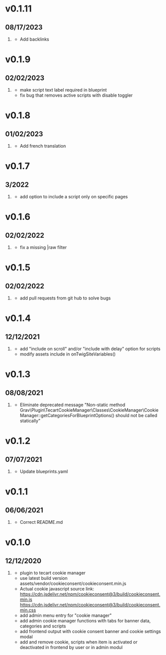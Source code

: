 # v0.1.11
## 08/17/2023
1. [](#improved)
    * Add backlinks

# v0.1.9
## 02/02/2023
1. [](#improved)
   * make script text label required in blueprint
   * fix bug that removes active scripts with disable toggler

# v0.1.8
## 01/02/2023
1. [](#improved)
   * Add french translation

# v0.1.7
## 3/2022
1. [](#new)
   * add option to include a script only on specific pages

# v0.1.6
## 02/02/2022
1. [](#new)
   * fix a missing |raw filter

# v0.1.5
## 02/02/2022
1. [](#new)
   * add pull requests from git hub to solve bugs

# v0.1.4
## 12/12/2021
1. [](#new)
   * add "include on scroll" and/or "include with delay" option for scripts
   * modify assets include in onTwigSiteVariables()

# v0.1.3
## 08/08/2021
1. [](#improved)
   * Eliminate deprecated message  "Non-static method Grav\Plugin\TecartCookieManager\Classes\CookieManager\CookieManager::getCategoriesForBlueprintOptions() should not be called statically"

# v0.1.2
## 07/07/2021
1. [](#improved)
   * Update blueprints.yaml

# v0.1.1
## 06/06/2021
1. [](#improved)
   * Correct README.md

# v0.1.0
## 12/12/2020
1. [](#improved)
   * plugin to tecart cookie manager
   * use latest build version assets/vendor/cookieconsent/cookieconsent.min.js
   * Actual cookie javascript source link:
     https://cdn.jsdelivr.net/npm/cookieconsent@3/build/cookieconsent.min.js
     https://cdn.jsdelivr.net/npm/cookieconsent@3/build/cookieconsent.min.css
   * add admin menu entry for "cookie manager"
   * add admin cookie manager functions with tabs for banner data, categories and scripts
   * add frontend output with cookie consent banner and cookie settings modal
   * add and remove cookie, scripts when item is activated or deactivated in frontend by user or  in admin modul


